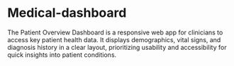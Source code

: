 # Medical-dashboard
The Patient Overview Dashboard is a responsive web app for clinicians to access key patient health data. It displays demographics, vital signs, and diagnosis history in a clear layout, prioritizing usability and accessibility for quick insights into patient conditions.
